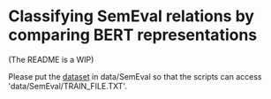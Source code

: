 # Classifying SemEval relations by comparing BERT representations

(The README is a WIP)

Please put the [dataset](https://www.kaggle.com/drtoshi/semeval2010-task-8-dataset) in data/SemEval so that the scripts can access 'data/SemEval/TRAIN_FILE.TXT'.